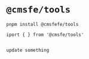 # `@cmsfe/tools`

```
pnpm install @cmsfefe/tools

iport { } from '@cmsfe/tools'


update something
```